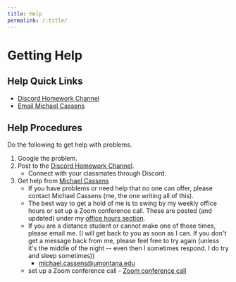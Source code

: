 ```yaml
---
title: Help
permalink: /:title/
---
```


# Getting Help

## Help Quick Links

- [Discord Homework Channel](https://discord.com/channels/746125611117969550/1060614903871844412)
- [Email Michael Cassens](mailto:michael.cassens@umontana.edu?subject=120%20Question)

## Help Procedures

Do the following to get help with problems.

1. Google the problem.
2. Post to the [Discord Homework Channel](https://discord.gg/WbYnJCtcs6).
    - Connect with your classmates through Discord.
3. Get help from [Michael Cassens]({{site.baseurl}}/instructors/)
    - If you have problems or need help that no one can offer, please contact Michael Cassens (me, the one writing all of this).
    - The best way to get a hold of me is to swing by my weekly office hours or set up a Zoom conference call. These are posted (and updated) under my [office hours section]({{site.baseurl}}/instructors/#office-hours). 
    - If you are a distance student or cannot make one of those times, please email me. (I will get back to you as soon as I can.  If you don't get a message back from me, please feel free to try again (unless it's the middle of the night -- even then I sometimes respond.  I do try and sleep sometimes))
        - [michael.cassens@umontana.edu](mailto:michael.cassens@umontana.edu?subject=120%20Question)
    - set up a Zoom conference call - [Zoom conference call](https://calendly.com/michael-cassens/120-meeting)



<!--
## Lab Hours

The "127 Media Arts Computer Lab" (McGill, 127) has open lab hours every weekday afternoon until 5 pm. During these lab hours, a graduate student is available to assist you with help or questions about this and other Media Arts courses. Please feel free to leverage this resource! The lab hours for this semester are as follows;


<div class="embed-responsive" style="padding-bottom:80%"><iframe class="embed-responsive-item" src="https://calendar.google.com/calendar/embed?mode=WEEK&amp;src=1s1tnc56cnjncqhreim65b7pi0%40group.calendar.google.com&ctz=America/Denver" frameborder="0" scrolling="no" allowfullscreen></iframe></div>
-->